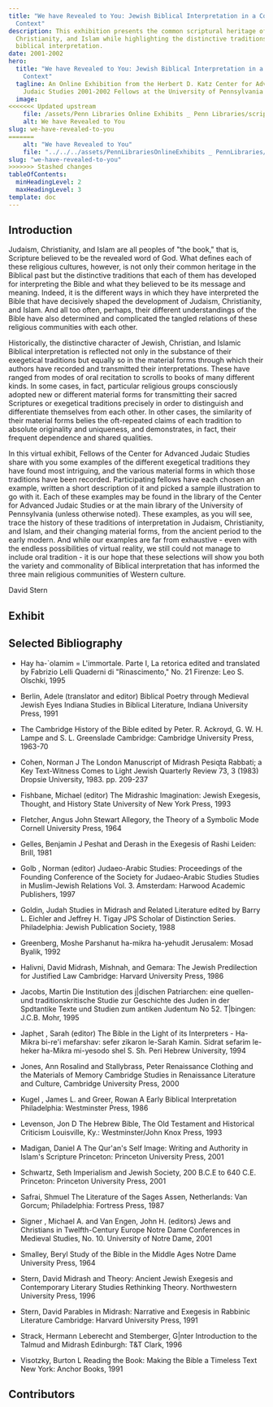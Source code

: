 ```yaml
---
title: "We have Revealed to You: Jewish Biblical Interpretation in a Comparative
  Context"
description: This exhibition presents the common scriptural heritage of Judaism,
  Christianity, and Islam while highlighting the distinctive traditions of
  biblical interpretation.
date: 2001-2002
hero:
  title: "We have Revealed to You: Jewish Biblical Interpretation in a Comparative
    Context"
  tagline: An Online Exhibition from the Herbert D. Katz Center for Advanced
    Judaic Studies 2001-2002 Fellows at the University of Pennsylvania
  image:
<<<<<<< Updated upstream
    file: /assets/Penn Libraries Online Exhibits _ Penn Libraries/scriptorium.png
    alt: We have Revealed to You
slug: we-have-revealed-to-you
=======
    alt: "We have Revealed to You"
    file: "../../../assets/PennLibrariesOnlineExhibits _ PennLibraries/scriptorium.png"
slug: "we-have-revealed-to-you"
>>>>>>> Stashed changes
tableOfContents:
  minHeadingLevel: 2
  maxHeadingLevel: 3
template: doc
---
```

## Introduction

Judaism, Christianity, and Islam are all peoples of "the book," that is, Scripture believed to be the revealed word of God. What defines each of these religious cultures, however, is not only their common heritage in the Biblical past but the distinctive traditions that each of them has developed for interpreting the Bible and what they believed to be its message and meaning. Indeed, it is the different ways in which they have interpreted the Bible that have decisively shaped the development of Judaism, Christianity, and Islam. And all too often, perhaps, their different understandings of the Bible have also determined and complicated the tangled relations of these religious communities with each other.

Historically, the distinctive character of Jewish, Christian, and Islamic Biblical interpretation is reflected not only in the substance of their exegetical traditions but equally so in the material forms through which their authors have recorded and transmitted their interpretations. These have ranged from modes of oral recitation to scrolls to books of many different kinds. In some cases, in fact, particular religious groups consciously adopted new or different material forms for transmitting their sacred Scriptures or exegetical traditions precisely in order to distinguish and differentiate themselves from each other. In other cases, the similarity of their material forms belies the oft-repeated claims of each tradition to absolute originality and uniqueness, and demonstrates, in fact, their frequent dependence and shared qualities.

In this virtual exhibit, Fellows of the Center for Advanced Judaic Studies share with you some examples of the different exegetical traditions they have found most intriguing, and the various material forms in which those traditions have been recorded. Participating fellows have each chosen an example, written a short description of it and picked a sample illustration to go with it. Each of these examples may be found in the library of the Center for Advanced Judaic Studies or at the main library of the University of Pennsylvania (unless otherwise noted). These examples, as you will see, trace the history of these traditions of interpretation in Judaism, Christianity, and Islam, and their changing material forms, from the ancient period to the early modern. And while our examples are far from exhaustive - even with the endless possibilities of virtual reality, we still could not manage to include oral tradition - it is our hope that these selections will show you both the variety and commonality of Biblical interpretation that has informed the three main religious communities of Western culture.

David Stern

## Exhibit

## Selected Bibliography

*   Hay ha-\`olamim = L'immortale. Parte I, La retorica edited and translated by Fabrizio Lelli Quaderni di "Rinascimento," No. 21 Firenze: Leo S. Olschki, 1995
    
*   Berlin, Adele (translator and editor) Biblical Poetry through Medieval Jewish Eyes Indiana Studies in Biblical Literature, Indiana University Press, 1991
    
*   The Cambridge History of the Bible edited by Peter. R. Ackroyd, G. W. H. Lampe and S. L. Greenslade Cambridge: Cambridge University Press, 1963-70
    
*   Cohen, Norman J The London Manuscript of Midrash Pesiqta Rabbati; a Key Text-Witness Comes to Light Jewish Quarterly Review 73, 3 (1983) Dropsie University, 1983. pp. 209-237
    
*   Fishbane, Michael (editor) The Midrashic Imagination: Jewish Exegesis, Thought, and History State University of New York Press, 1993
    
*   Fletcher, Angus John Stewart Allegory, the Theory of a Symbolic Mode Cornell University Press, 1964
    
*   Gelles, Benjamin J Peshat and Derash in the Exegesis of Rashi Leiden: Brill, 1981
    
*   Golb , Norman (editor) Judaeo-Arabic Studies: Proceedings of the Founding Conference of the Society for Judaeo-Arabic Studies Studies in Muslim-Jewish Relations Vol. 3. Amsterdam: Harwood Academic Publishers, 1997
    
*   Goldin, Judah Studies in Midrash and Related Literature edited by Barry L. Eichler and Jeffrey H. Tigay JPS Scholar of Distinction Series. Philadelphia: Jewish Publication Society, 1988
    
*   Greenberg, Moshe Parshanut ha-mikra ha-yehudit Jerusalem: Mosad Byalik, 1992
    
*   Halivni, David Midrash, Mishnah, and Gemara: The Jewish Predilection for Justified Law Cambridge: Harvard University Press, 1986
    
*   Jacobs, Martin Die Institution des j|dischen Patriarchen: eine quellen-und traditionskritische Studie zur Geschichte des Juden in der Spdtantike Texte und Studien zum antiken Judentum No 52. T|bingen: J.C.B. Mohr, 1995
    
*   Japhet , Sarah (editor) The Bible in the Light of its Interpreters - Ha-Mikra bi-re'i mefarshav: sefer zikaron le-Sarah Kamin. Sidrat sefarim le-heker ha-Mikra mi-yesodo shel S. Sh. Peri Hebrew University, 1994
    
*   Jones, Ann Rosalind and Stallybrass, Peter Renaissance Clothing and the Materials of Memory Cambridge Studies in Renaissance Literature and Culture, Cambridge University Press, 2000
    
*   Kugel , James L. and Greer, Rowan A Early Biblical Interpretation Philadelphia: Westminster Press, 1986
    
*   Levenson, Jon D The Hebrew Bible, The Old Testament and Historical Criticism Louisville, Ky.: Westminster/John Knox Press, 1993
    
*   Madigan, Daniel A The Qur'an's Self Image: Writing and Authority in Islam's Scripture Princeton: Princeton University Press, 2001
    
*   Schwartz, Seth Imperialism and Jewish Society, 200 B.C.E to 640 C.E. Princeton: Princeton University Press, 2001
    
*   Safrai, Shmuel The Literature of the Sages Assen, Netherlands: Van Gorcum; Philadelphia: Fortress Press, 1987
    
*   Signer , Michael A. and Van Engen, John H. (editors) Jews and Christians in Twelfth-Century Europe Notre Dame Conferences in Medieval Studies, No. 10. University of Notre Dame, 2001
    
*   Smalley, Beryl Study of the Bible in the Middle Ages Notre Dame University Press, 1964
    
*   Stern, David Midrash and Theory: Ancient Jewish Exegesis and Contemporary Literary Studies Rethinking Theory. Northwestern University Press, 1996
    
*   Stern, David Parables in Midrash: Narrative and Exegesis in Rabbinic Literature Cambridge: Harvard University Press, 1991
    
*   Strack, Hermann Leberecht and Stemberger, G|nter Introduction to the Talmud and Midrash Edinburgh: T&T Clark, 1996
    
*   Visotzky, Burton L Reading the Book: Making the Bible a Timeless Text New York: Anchor Books, 1991
    

## Contributors